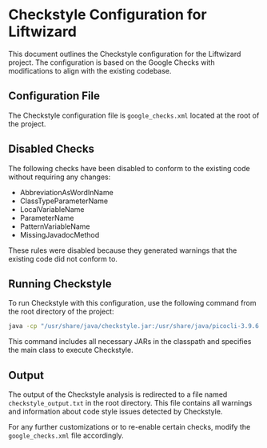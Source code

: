# Checkstyle Configuration for Liftwizard

This document outlines the Checkstyle configuration for the Liftwizard project. The configuration is based on the Google Checks with modifications to align with the existing codebase.

## Configuration File

The Checkstyle configuration file is `google_checks.xml` located at the root of the project.

## Disabled Checks

The following checks have been disabled to conform to the existing code without requiring any changes:

- AbbreviationAsWordInName
- ClassTypeParameterName
- LocalVariableName
- ParameterName
- PatternVariableName
- MissingJavadocMethod

These rules were disabled because they generated warnings that the existing code did not conform to.

## Running Checkstyle

To run Checkstyle with this configuration, use the following command from the root directory of the project:

```bash
java -cp "/usr/share/java/checkstyle.jar:/usr/share/java/picocli-3.9.6.jar:/usr/share/java/commons-logging-1.2.jar:/usr/share/java/commons-collections3-3.2.2.jar:/usr/share/java/Saxon-HE-9.9.1.5.jar:/usr/share/java/antlr4-runtime-4.7.2.jar" com.puppycrawl.tools.checkstyle.Main -c google_checks.xml .
```

This command includes all necessary JARs in the classpath and specifies the main class to execute Checkstyle.

## Output

The output of the Checkstyle analysis is redirected to a file named `checkstyle_output.txt` in the root directory. This file contains all warnings and information about code style issues detected by Checkstyle.

For any further customizations or to re-enable certain checks, modify the `google_checks.xml` file accordingly.
